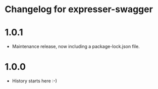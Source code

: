 # Changelog for expresser-swagger

1.0.1
=====
* Maintenance release, now including a package-lock.json file.

1.0.0
=====
* History starts here :-)

